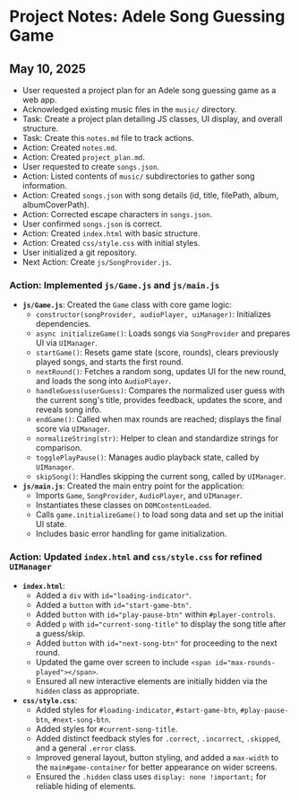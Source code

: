# Project Notes: Adele Song Guessing Game

## May 10, 2025

-   User requested a project plan for an Adele song guessing game as a web app.
-   Acknowledged existing music files in the `music/` directory.
-   Task: Create a project plan detailing JS classes, UI display, and overall structure.
-   Task: Create this `notes.md` file to track actions.
-   Action: Created `notes.md`.
-   Action: Created `project_plan.md`.
-   User requested to create `songs.json`.
-   Action: Listed contents of `music/` subdirectories to gather song information.
-   Action: Created `songs.json` with song details (id, title, filePath, album, albumCoverPath).
-   Action: Corrected escape characters in `songs.json`.
-   User confirmed `songs.json` is correct.
-   Action: Created `index.html` with basic structure.
-   Action: Created `css/style.css` with initial styles.
-   User initialized a git repository.
-   Next Action: Create `js/SongProvider.js`.

### Action: Implemented `js/Game.js` and `js/main.js`
- **`js/Game.js`**: Created the `Game` class with core game logic:
    - `constructor(songProvider, audioPlayer, uiManager)`: Initializes dependencies.
    - `async initializeGame()`: Loads songs via `SongProvider` and prepares UI via `UIManager`.
    - `startGame()`: Resets game state (score, rounds), clears previously played songs, and starts the first round.
    - `nextRound()`: Fetches a random song, updates UI for the new round, and loads the song into `AudioPlayer`.
    - `handleGuess(userGuess)`: Compares the normalized user guess with the current song's title, provides feedback, updates the score, and reveals song info.
    - `endGame()`: Called when max rounds are reached; displays the final score via `UIManager`.
    - `normalizeString(str)`: Helper to clean and standardize strings for comparison.
    - `togglePlayPause()`: Manages audio playback state, called by `UIManager`.
    - `skipSong()`: Handles skipping the current song, called by `UIManager`.
- **`js/main.js`**: Created the main entry point for the application:
    - Imports `Game`, `SongProvider`, `AudioPlayer`, and `UIManager`.
    - Instantiates these classes on `DOMContentLoaded`.
    - Calls `game.initializeGame()` to load song data and set up the initial UI state.
    - Includes basic error handling for game initialization.

### Action: Updated `index.html` and `css/style.css` for refined `UIManager`
- **`index.html`**: 
    - Added a `div` with `id="loading-indicator"`.
    - Added a `button` with `id="start-game-btn"`.
    - Added `button` with `id="play-pause-btn"` within `#player-controls`.
    - Added `p` with `id="current-song-title"` to display the song title after a guess/skip.
    - Added `button` with `id="next-song-btn"` for proceeding to the next round.
    - Updated the game over screen to include `<span id="max-rounds-played"></span>`.
    - Ensured all new interactive elements are initially hidden via the `hidden` class as appropriate.
- **`css/style.css`**:
    - Added styles for `#loading-indicator`, `#start-game-btn`, `#play-pause-btn`, `#next-song-btn`.
    - Added styles for `#current-song-title`.
    - Added distinct feedback styles for `.correct`, `.incorrect`, `.skipped`, and a general `.error` class.
    - Improved general layout, button styling, and added a `max-width` to the `main#game-container` for better appearance on wider screens.
    - Ensured the `.hidden` class uses `display: none !important;` for reliable hiding of elements.
